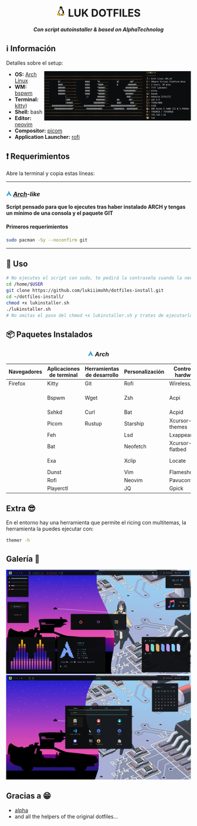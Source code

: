 <h1 align="center">
  <img width=25px src=icons/linux-tux.png>
  LUK DOTFILES
</h1>

<div align="center">
  
**_Con script autoinstaller  & based on AlphaTechnolog_**

<div align="left">

## ℹ️ Información</samp>

Detalles sobre el setup:

<img src="icons/neofetch.png" align="right" width="400px"/>

- **OS:** [Arch Linux](https://archlinux.org)
- **WM:** [bspwm](https://github.com/baskerville/bspwm)
- **Terminal:** [kitty](https://sw.kovidgoyal.net/kitty/))
- **Shell:** bash
- **Editor:** [neovim](https://github.com/neovim/neovim)
- **Compositor:** [picom](https://github.com/yshui/picom)
- **Application Launcher:** [rofi](https://github.com/davatorium/rofi)
  
  
## ❗ Requerimientos
  
Abre la terminal y copia estas líneas:

---
 
### _<img width="15px" src="icons/arch-linux-icon.png" /> [Arch](lukinstaller.sh)-like_
    
**Script pensado para que lo ejecutes tras haber instalado ARCH y tengas un mínimo de una consola y el paquete GIT**

#### Primeros requerimientos

```sh
sudo pacman -Sy --noconfirm git
```

---
    
## 🚀 Uso

```sh
# No ejecutes el script con sudo, te pedirá la contraseña cuando la necesita
cd /home/$USER
git clone https://github.com/lukiiimohh/dotfiles-install.git
cd ~/dotfiles-install/
chmod +x lukinstaller.sh
./lukinstaller.sh
# No omitas el paso del chmod +x lukinstaller.sh y trates de ejecutarlo con bash lukinstaller.sh (puede dar problemas).
```
   
## 📦 Paquetes Instalados

<div align="center"> 
  
### _<img width="15px" src="icons/arch-linux-icon.png" /> Arch_

| Navegadores    | Aplicaciones de terminal | Herramientas de desarrollo | Personalización | Control de hardware | Interfaz gráfica |
|----------------|-------------------------|---------------------------|------------------|----------------------|------------------|
| Firefox        | Kitty                    | Git                        | Rofi               | Wireless_tools        | Gtk3              |
|                | Bspwm                    | Wget                       | Zsh                | Acpi                  | Gtk-layer-shell   |
|                | Sxhkd                    | Curl                       | Bat                | Acpid                 | Pango             |
|                | Picom                    | Rustup                     | Starship           | Xcursor-themes        | Gdk-pixbuf2       |
|                | Feh                      |                            | Lsd                | Lxappearance          | Cairo             |
|                | Bat                      |                            | Neofetch           | Xcursor-flatbed       | Glib2             |
|                | Exa                      |                            | Xclip              | Locate                | GCC-libs          |
|                | Dunst                    |                            | Vim                | Flameshot             | Glibc             |
|                | Rofi                     |                            | Neovim             | Pavucontrol           |                   |
|                | Playerctl                |                            |  JQ                | Gpick                 |                   |

<div align="left">
       
## Extra 😎
En el entorno hay una herramienta que permite el ricing con multitemas, la herramienta la puedes ejecutar con:
```sh
themer -h
```

  
## Galería 📸
<img src="/icons/tolascosas.jpg" />
<img src="/icons/rofi.jpg" />

## Gracias a 😁
- [alpha](https://github.com/AlphaTechnolog)
- and all the helpers of the original dotfiles...
